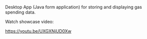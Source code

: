 Desktop App (Java form application) for storing and displaying gas spending data.


Watch showcase video:

https://youtu.be/UXGXNjUD0Xw

